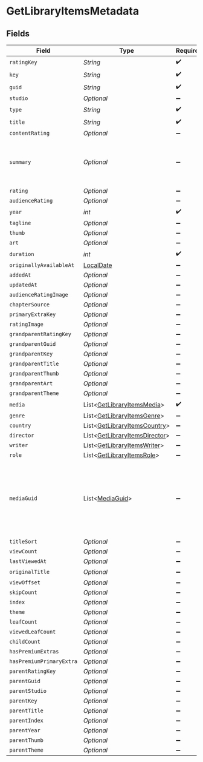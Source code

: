 # GetLibraryItemsMetadata


## Fields

| Field                                                                                                                                                                                                                                    | Type                                                                                                                                                                                                                                     | Required                                                                                                                                                                                                                                 | Description                                                                                                                                                                                                                              | Example                                                                                                                                                                                                                                  |
| ---------------------------------------------------------------------------------------------------------------------------------------------------------------------------------------------------------------------------------------- | ---------------------------------------------------------------------------------------------------------------------------------------------------------------------------------------------------------------------------------------- | ---------------------------------------------------------------------------------------------------------------------------------------------------------------------------------------------------------------------------------------- | ---------------------------------------------------------------------------------------------------------------------------------------------------------------------------------------------------------------------------------------- | ---------------------------------------------------------------------------------------------------------------------------------------------------------------------------------------------------------------------------------------- |
| `ratingKey`                                                                                                                                                                                                                              | *String*                                                                                                                                                                                                                                 | :heavy_check_mark:                                                                                                                                                                                                                       | N/A                                                                                                                                                                                                                                      | 58683                                                                                                                                                                                                                                    |
| `key`                                                                                                                                                                                                                                    | *String*                                                                                                                                                                                                                                 | :heavy_check_mark:                                                                                                                                                                                                                       | N/A                                                                                                                                                                                                                                      | /library/metadata/58683                                                                                                                                                                                                                  |
| `guid`                                                                                                                                                                                                                                   | *String*                                                                                                                                                                                                                                 | :heavy_check_mark:                                                                                                                                                                                                                       | N/A                                                                                                                                                                                                                                      | plex://movie/5d7768ba96b655001fdc0408                                                                                                                                                                                                    |
| `studio`                                                                                                                                                                                                                                 | *Optional<String>*                                                                                                                                                                                                                       | :heavy_minus_sign:                                                                                                                                                                                                                       | N/A                                                                                                                                                                                                                                      | 20th Century Studios                                                                                                                                                                                                                     |
| `type`                                                                                                                                                                                                                                   | *String*                                                                                                                                                                                                                                 | :heavy_check_mark:                                                                                                                                                                                                                       | N/A                                                                                                                                                                                                                                      | movie                                                                                                                                                                                                                                    |
| `title`                                                                                                                                                                                                                                  | *String*                                                                                                                                                                                                                                 | :heavy_check_mark:                                                                                                                                                                                                                       | N/A                                                                                                                                                                                                                                      | Avatar: The Way of Water                                                                                                                                                                                                                 |
| `contentRating`                                                                                                                                                                                                                          | *Optional<String>*                                                                                                                                                                                                                       | :heavy_minus_sign:                                                                                                                                                                                                                       | N/A                                                                                                                                                                                                                                      | PG-13                                                                                                                                                                                                                                    |
| `summary`                                                                                                                                                                                                                                | *Optional<String>*                                                                                                                                                                                                                       | :heavy_minus_sign:                                                                                                                                                                                                                       | N/A                                                                                                                                                                                                                                      | Jake Sully lives with his newfound family formed on the extrasolar moon Pandora. Once a familiar threat returns to finish what was previously started, Jake must work with Neytiri and the army of the Na'vi race to protect their home. |
| `rating`                                                                                                                                                                                                                                 | *Optional<Double>*                                                                                                                                                                                                                       | :heavy_minus_sign:                                                                                                                                                                                                                       | N/A                                                                                                                                                                                                                                      | 7.6                                                                                                                                                                                                                                      |
| `audienceRating`                                                                                                                                                                                                                         | *Optional<Double>*                                                                                                                                                                                                                       | :heavy_minus_sign:                                                                                                                                                                                                                       | N/A                                                                                                                                                                                                                                      | 9.2                                                                                                                                                                                                                                      |
| `year`                                                                                                                                                                                                                                   | *int*                                                                                                                                                                                                                                    | :heavy_check_mark:                                                                                                                                                                                                                       | N/A                                                                                                                                                                                                                                      | 2022                                                                                                                                                                                                                                     |
| `tagline`                                                                                                                                                                                                                                | *Optional<String>*                                                                                                                                                                                                                       | :heavy_minus_sign:                                                                                                                                                                                                                       | N/A                                                                                                                                                                                                                                      | Return to Pandora.                                                                                                                                                                                                                       |
| `thumb`                                                                                                                                                                                                                                  | *Optional<String>*                                                                                                                                                                                                                       | :heavy_minus_sign:                                                                                                                                                                                                                       | N/A                                                                                                                                                                                                                                      | /library/metadata/58683/thumb/1703239236                                                                                                                                                                                                 |
| `art`                                                                                                                                                                                                                                    | *Optional<String>*                                                                                                                                                                                                                       | :heavy_minus_sign:                                                                                                                                                                                                                       | N/A                                                                                                                                                                                                                                      | /library/metadata/58683/art/1703239236                                                                                                                                                                                                   |
| `duration`                                                                                                                                                                                                                               | *int*                                                                                                                                                                                                                                    | :heavy_check_mark:                                                                                                                                                                                                                       | N/A                                                                                                                                                                                                                                      | 11558112                                                                                                                                                                                                                                 |
| `originallyAvailableAt`                                                                                                                                                                                                                  | [LocalDate](https://docs.oracle.com/javase/8/docs/api/java/time/LocalDate.html)                                                                                                                                                          | :heavy_minus_sign:                                                                                                                                                                                                                       | N/A                                                                                                                                                                                                                                      | 2022-12-14 00:00:00 +0000 UTC                                                                                                                                                                                                            |
| `addedAt`                                                                                                                                                                                                                                | *Optional<Integer>*                                                                                                                                                                                                                      | :heavy_minus_sign:                                                                                                                                                                                                                       | N/A                                                                                                                                                                                                                                      | 1680457607                                                                                                                                                                                                                               |
| `updatedAt`                                                                                                                                                                                                                              | *Optional<Integer>*                                                                                                                                                                                                                      | :heavy_minus_sign:                                                                                                                                                                                                                       | N/A                                                                                                                                                                                                                                      | 1703239236                                                                                                                                                                                                                               |
| `audienceRatingImage`                                                                                                                                                                                                                    | *Optional<String>*                                                                                                                                                                                                                       | :heavy_minus_sign:                                                                                                                                                                                                                       | N/A                                                                                                                                                                                                                                      | rottentomatoes://image.rating.upright                                                                                                                                                                                                    |
| `chapterSource`                                                                                                                                                                                                                          | *Optional<String>*                                                                                                                                                                                                                       | :heavy_minus_sign:                                                                                                                                                                                                                       | N/A                                                                                                                                                                                                                                      | media                                                                                                                                                                                                                                    |
| `primaryExtraKey`                                                                                                                                                                                                                        | *Optional<String>*                                                                                                                                                                                                                       | :heavy_minus_sign:                                                                                                                                                                                                                       | N/A                                                                                                                                                                                                                                      | /library/metadata/58684                                                                                                                                                                                                                  |
| `ratingImage`                                                                                                                                                                                                                            | *Optional<String>*                                                                                                                                                                                                                       | :heavy_minus_sign:                                                                                                                                                                                                                       | N/A                                                                                                                                                                                                                                      | rottentomatoes://image.rating.ripe                                                                                                                                                                                                       |
| `grandparentRatingKey`                                                                                                                                                                                                                   | *Optional<String>*                                                                                                                                                                                                                       | :heavy_minus_sign:                                                                                                                                                                                                                       | N/A                                                                                                                                                                                                                                      | 66                                                                                                                                                                                                                                       |
| `grandparentGuid`                                                                                                                                                                                                                        | *Optional<String>*                                                                                                                                                                                                                       | :heavy_minus_sign:                                                                                                                                                                                                                       | N/A                                                                                                                                                                                                                                      | plex://show/5d9c081b170e24001f2a7be4                                                                                                                                                                                                     |
| `grandparentKey`                                                                                                                                                                                                                         | *Optional<String>*                                                                                                                                                                                                                       | :heavy_minus_sign:                                                                                                                                                                                                                       | N/A                                                                                                                                                                                                                                      | /library/metadata/66                                                                                                                                                                                                                     |
| `grandparentTitle`                                                                                                                                                                                                                       | *Optional<String>*                                                                                                                                                                                                                       | :heavy_minus_sign:                                                                                                                                                                                                                       | N/A                                                                                                                                                                                                                                      | Caprica                                                                                                                                                                                                                                  |
| `grandparentThumb`                                                                                                                                                                                                                       | *Optional<String>*                                                                                                                                                                                                                       | :heavy_minus_sign:                                                                                                                                                                                                                       | N/A                                                                                                                                                                                                                                      | /library/metadata/66/thumb/1705716261                                                                                                                                                                                                    |
| `grandparentArt`                                                                                                                                                                                                                         | *Optional<String>*                                                                                                                                                                                                                       | :heavy_minus_sign:                                                                                                                                                                                                                       | N/A                                                                                                                                                                                                                                      | /library/metadata/66/art/1705716261                                                                                                                                                                                                      |
| `grandparentTheme`                                                                                                                                                                                                                       | *Optional<String>*                                                                                                                                                                                                                       | :heavy_minus_sign:                                                                                                                                                                                                                       | N/A                                                                                                                                                                                                                                      | /library/metadata/66/theme/1705716261                                                                                                                                                                                                    |
| `media`                                                                                                                                                                                                                                  | List<[GetLibraryItemsMedia](../../models/operations/GetLibraryItemsMedia.md)>                                                                                                                                                            | :heavy_check_mark:                                                                                                                                                                                                                       | N/A                                                                                                                                                                                                                                      |                                                                                                                                                                                                                                          |
| `genre`                                                                                                                                                                                                                                  | List<[GetLibraryItemsGenre](../../models/operations/GetLibraryItemsGenre.md)>                                                                                                                                                            | :heavy_minus_sign:                                                                                                                                                                                                                       | N/A                                                                                                                                                                                                                                      |                                                                                                                                                                                                                                          |
| `country`                                                                                                                                                                                                                                | List<[GetLibraryItemsCountry](../../models/operations/GetLibraryItemsCountry.md)>                                                                                                                                                        | :heavy_minus_sign:                                                                                                                                                                                                                       | N/A                                                                                                                                                                                                                                      |                                                                                                                                                                                                                                          |
| `director`                                                                                                                                                                                                                               | List<[GetLibraryItemsDirector](../../models/operations/GetLibraryItemsDirector.md)>                                                                                                                                                      | :heavy_minus_sign:                                                                                                                                                                                                                       | N/A                                                                                                                                                                                                                                      |                                                                                                                                                                                                                                          |
| `writer`                                                                                                                                                                                                                                 | List<[GetLibraryItemsWriter](../../models/operations/GetLibraryItemsWriter.md)>                                                                                                                                                          | :heavy_minus_sign:                                                                                                                                                                                                                       | N/A                                                                                                                                                                                                                                      |                                                                                                                                                                                                                                          |
| `role`                                                                                                                                                                                                                                   | List<[GetLibraryItemsRole](../../models/operations/GetLibraryItemsRole.md)>                                                                                                                                                              | :heavy_minus_sign:                                                                                                                                                                                                                       | N/A                                                                                                                                                                                                                                      |                                                                                                                                                                                                                                          |
| `mediaGuid`                                                                                                                                                                                                                              | List<[MediaGuid](../../models/operations/MediaGuid.md)>                                                                                                                                                                                  | :heavy_minus_sign:                                                                                                                                                                                                                       | The Guid object is only included in the response if the `includeGuids` parameter is set to `1`.<br/>                                                                                                                                     |                                                                                                                                                                                                                                          |
| `titleSort`                                                                                                                                                                                                                              | *Optional<String>*                                                                                                                                                                                                                       | :heavy_minus_sign:                                                                                                                                                                                                                       | N/A                                                                                                                                                                                                                                      | Whale                                                                                                                                                                                                                                    |
| `viewCount`                                                                                                                                                                                                                              | *Optional<Integer>*                                                                                                                                                                                                                      | :heavy_minus_sign:                                                                                                                                                                                                                       | N/A                                                                                                                                                                                                                                      | 1                                                                                                                                                                                                                                        |
| `lastViewedAt`                                                                                                                                                                                                                           | *Optional<Integer>*                                                                                                                                                                                                                      | :heavy_minus_sign:                                                                                                                                                                                                                       | N/A                                                                                                                                                                                                                                      | 1682752242                                                                                                                                                                                                                               |
| `originalTitle`                                                                                                                                                                                                                          | *Optional<String>*                                                                                                                                                                                                                       | :heavy_minus_sign:                                                                                                                                                                                                                       | N/A                                                                                                                                                                                                                                      | 映画 ブラッククローバー 魔法帝の剣                                                                                                                                                                                                                       |
| `viewOffset`                                                                                                                                                                                                                             | *Optional<Integer>*                                                                                                                                                                                                                      | :heavy_minus_sign:                                                                                                                                                                                                                       | N/A                                                                                                                                                                                                                                      | 5222500                                                                                                                                                                                                                                  |
| `skipCount`                                                                                                                                                                                                                              | *Optional<Integer>*                                                                                                                                                                                                                      | :heavy_minus_sign:                                                                                                                                                                                                                       | N/A                                                                                                                                                                                                                                      | 1                                                                                                                                                                                                                                        |
| `index`                                                                                                                                                                                                                                  | *Optional<Integer>*                                                                                                                                                                                                                      | :heavy_minus_sign:                                                                                                                                                                                                                       | N/A                                                                                                                                                                                                                                      | 1                                                                                                                                                                                                                                        |
| `theme`                                                                                                                                                                                                                                  | *Optional<String>*                                                                                                                                                                                                                       | :heavy_minus_sign:                                                                                                                                                                                                                       | N/A                                                                                                                                                                                                                                      | /library/metadata/1/theme/1705636920                                                                                                                                                                                                     |
| `leafCount`                                                                                                                                                                                                                              | *Optional<Integer>*                                                                                                                                                                                                                      | :heavy_minus_sign:                                                                                                                                                                                                                       | N/A                                                                                                                                                                                                                                      | 14                                                                                                                                                                                                                                       |
| `viewedLeafCount`                                                                                                                                                                                                                        | *Optional<Integer>*                                                                                                                                                                                                                      | :heavy_minus_sign:                                                                                                                                                                                                                       | N/A                                                                                                                                                                                                                                      | 0                                                                                                                                                                                                                                        |
| `childCount`                                                                                                                                                                                                                             | *Optional<Integer>*                                                                                                                                                                                                                      | :heavy_minus_sign:                                                                                                                                                                                                                       | N/A                                                                                                                                                                                                                                      | 1                                                                                                                                                                                                                                        |
| `hasPremiumExtras`                                                                                                                                                                                                                       | *Optional<String>*                                                                                                                                                                                                                       | :heavy_minus_sign:                                                                                                                                                                                                                       | N/A                                                                                                                                                                                                                                      | 1                                                                                                                                                                                                                                        |
| `hasPremiumPrimaryExtra`                                                                                                                                                                                                                 | *Optional<String>*                                                                                                                                                                                                                       | :heavy_minus_sign:                                                                                                                                                                                                                       | N/A                                                                                                                                                                                                                                      | 1                                                                                                                                                                                                                                        |
| `parentRatingKey`                                                                                                                                                                                                                        | *Optional<String>*                                                                                                                                                                                                                       | :heavy_minus_sign:                                                                                                                                                                                                                       | N/A                                                                                                                                                                                                                                      | 66                                                                                                                                                                                                                                       |
| `parentGuid`                                                                                                                                                                                                                             | *Optional<String>*                                                                                                                                                                                                                       | :heavy_minus_sign:                                                                                                                                                                                                                       | N/A                                                                                                                                                                                                                                      | plex://show/5d9c081b170e24001f2a7be4                                                                                                                                                                                                     |
| `parentStudio`                                                                                                                                                                                                                           | *Optional<String>*                                                                                                                                                                                                                       | :heavy_minus_sign:                                                                                                                                                                                                                       | N/A                                                                                                                                                                                                                                      | UCP                                                                                                                                                                                                                                      |
| `parentKey`                                                                                                                                                                                                                              | *Optional<String>*                                                                                                                                                                                                                       | :heavy_minus_sign:                                                                                                                                                                                                                       | N/A                                                                                                                                                                                                                                      | /library/metadata/66                                                                                                                                                                                                                     |
| `parentTitle`                                                                                                                                                                                                                            | *Optional<String>*                                                                                                                                                                                                                       | :heavy_minus_sign:                                                                                                                                                                                                                       | N/A                                                                                                                                                                                                                                      | Caprica                                                                                                                                                                                                                                  |
| `parentIndex`                                                                                                                                                                                                                            | *Optional<Integer>*                                                                                                                                                                                                                      | :heavy_minus_sign:                                                                                                                                                                                                                       | N/A                                                                                                                                                                                                                                      | 1                                                                                                                                                                                                                                        |
| `parentYear`                                                                                                                                                                                                                             | *Optional<Integer>*                                                                                                                                                                                                                      | :heavy_minus_sign:                                                                                                                                                                                                                       | N/A                                                                                                                                                                                                                                      | 2010                                                                                                                                                                                                                                     |
| `parentThumb`                                                                                                                                                                                                                            | *Optional<String>*                                                                                                                                                                                                                       | :heavy_minus_sign:                                                                                                                                                                                                                       | N/A                                                                                                                                                                                                                                      | /library/metadata/66/thumb/1705716261                                                                                                                                                                                                    |
| `parentTheme`                                                                                                                                                                                                                            | *Optional<String>*                                                                                                                                                                                                                       | :heavy_minus_sign:                                                                                                                                                                                                                       | N/A                                                                                                                                                                                                                                      | /library/metadata/66/theme/1705716261                                                                                                                                                                                                    |